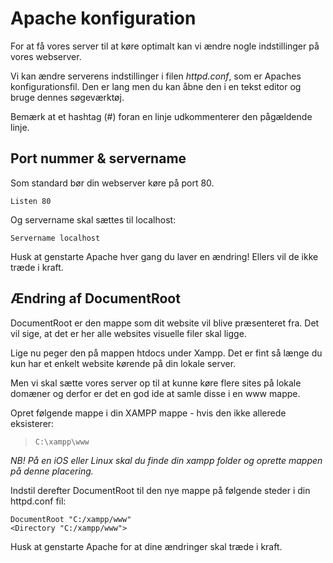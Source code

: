 # Apache konfiguration
For at få vores server til at køre optimalt kan vi ændre nogle indstillinger på vores webserver. 

Vi kan ændre serverens indstillinger i filen *httpd.conf*, som er Apaches konfigurationsfil. Den er lang men du kan åbne den i en tekst editor og bruge dennes søgeværktøj.

Bemærk at et hashtag (#) foran en linje udkommenterer den pågældende linje.

## Port nummer & servername
Som standard bør din webserver køre på port 80. 

```
Listen 80
```

Og servername skal sættes til localhost:

```
Servername localhost
```

Husk at genstarte Apache hver gang du laver en ændring! Ellers vil de ikke træde i kraft.

## Ændring af DocumentRoot
DocumentRoot er den mappe som dit website vil blive præsenteret fra. Det vil sige, at det er her alle websites visuelle filer skal ligge. 

Lige nu peger den på mappen htdocs under Xampp. Det er fint så længe du kun har et enkelt website kørende på din lokale server.

Men vi skal sætte vores server op til at kunne køre flere sites på lokale domæner og derfor er det en god ide at samle disse i en www mappe. 

Opret følgende mappe i din XAMPP mappe - hvis den ikke allerede eksisterer:

> `C:\xampp\www`

*NB! På en iOS eller Linux skal du finde din xampp folder og oprette mappen på denne placering.*

Indstil derefter DocumentRoot til den nye mappe på følgende steder i din httpd.conf fil:

```
DocumentRoot "C:/xampp/www"
<Directory "C:/xampp/www">
```

Husk at genstarte Apache for at dine ændringer skal træde i kraft.

